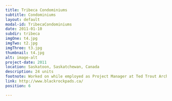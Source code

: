 ```yaml
---
title: Tribeca Condominiums
subtitle: Condominiums
layout: default
modal-id: TribecaCondominiums
date: 2011-01-10
subdir: tribeca
imgOne: t4.jpg
imgTwo: t2.jpg
imgThree: t3.jpg
thumbnail: t4.jpg
alt: image-alt
project-date: 2011
location: Saskatoon, Saskatchewan, Canada
description: 24 units
footnote: Worked on while employed as Project Manager at Ted Trout Architects and Associates, LTD.
link: http://www.blackrockpads.ca/
position: 6

---
```

